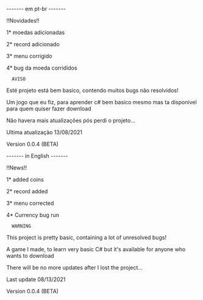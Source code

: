 ------- em pt-br -------

!!Novidades!!

1* moedas adicionadas

2* record adicionado

3* menu corrigido

4* bug da moeda corrididos



      AVISO


Esté projeto está bem basico, contendo muitos bugs não resolvidos!

Um jogo que eu fiz, para aprender c# bem basico mesmo mas ta disponivel para quem quiser fazer download

Não havera mais atualizações pós perdi o projeto...

Ultima atualizaçào 13/08/2021

Version 0.0.4 (BETA)

------- in English -------

!!News!!

1* added coins

2* record added

3* menu corrected

4* Currency bug run



      WARNING


This project is pretty basic, containing a lot of unresolved bugs!

A game I made, to learn very basic C# but it's available for anyone who wants to download

There will be no more updates after I lost the project...

Last update 08/13/2021

Version 0.0.4 (BETA)
